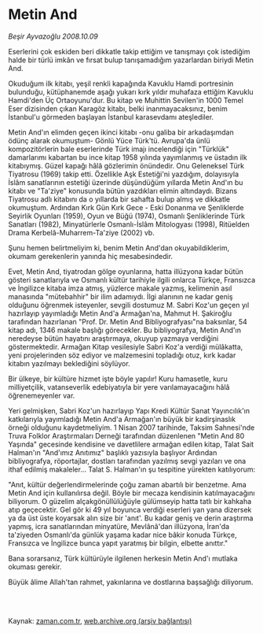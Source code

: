 # Metin And

*Beşir Ayvazoğlu 2008.10.09*

<td class="columnist-detail">
<p>Eserlerini çok eskiden beri dikkatle takip ettiğim ve tanışmayı çok istediğim halde bir türlü imkân ve fırsat bulup tanışamadığım yazarlardan biriydi Metin And.</p>
<p>
<div id="haberMetinDiv">
<p> Okuduğum ilk kitabı, yeşil renkli kapağında Kavuklu Hamdi portresinin bulunduğu, kütüphanemde aşağı yukarı kırk yıldır muhafaza ettiğim Kavuklu Hamdi'den Üç Ortaoyunu'dur. Bu kitap ve Muhittin Sevilen'in 1000 Temel Eser dizisinden çıkan Karagöz kitabı, belki inanmayacaksınız, benim İstanbul'u görmeden başlayan İstanbul karasevdamı ateşlediler. 
<p>Metin And'ın elimden geçen ikinci kitabı -onu galiba bir arkadaşımdan ödünç alarak okumuştum- Gönlü Yüce Türk'tü. Avrupa'da ünlü kompozitörlerin bale eserlerinde Türk imajı incelendiği için "Türklük" damarlarımı kabartan bu ince kitap 1958 yılında yayımlanmış ve üstadın ilk kitabıymış. Güzel kapağı hâlâ gözlerimin önündedir. Onu Geleneksel Türk Tiyatrosu (1969) takip etti. Özellikle Aşk Estetiği'ni yazdığım, dolayısıyla İslâm sanatlarının estetiği üzerinde düşündüğüm yıllarda Metin And'ın bu kitabı ve "Ta'ziye" konusunda bütün yazdıkları elimin altındaydı. Bizans Tiyatrosu adlı kitabını da o yıllarda bir sahafta bulup almış ve dikkatle okumuştum. Ardından Kırk Gün Kırk Gece - Eski Donanma ve Şenliklerde Seyirlik Oyunları (1959), Oyun ve Büğü (1974), Osmanlı Şenliklerinde Türk Sanatları (1982), Minyatürlerle Osmanlı-İslâm Mitologyası (1998), Ritüelden Drama Kerbelâ-Muharrem-Ta'ziye (2002) vb.
<p>Şunu hemen belirtmeliyim ki, benim Metin And'dan okuyabildiklerim, okumam gerekenlerin yanında hiç mesabesindedir. 
<p>Evet, Metin And, tiyatrodan gölge oyunlarına, hatta illüzyona kadar bütün gösteri sanatlarıyla ve Osmanlı kültür tarihiyle ilgili onlarca Türkçe, Fransızca ve İngilizce kitaba imza atmış, yüzlerce makale yazmış, kelimenin asıl manasında "mütebahhir" bir ilim adamıydı. İlgi alanının ne kadar geniş olduğunu öğrenmek isteyenler, sevgili dostumuz M. Sabri Koz'un geçen yıl hazırlayıp yayımladığı Metin And'a Armağan'na, Mahmut H. Şakiroğlu tarafından hazırlanan "Prof. Dr. Metin And Bibliyografyası"na baksınlar, 54 kitap adı, 1346 makale başlığı görecekler. Bu bibliyografya, Metin And'ın neredeyse bütün hayatını araştırmaya, okuyup yazmaya verdiğini göstermektedir. Armağan Kitap vesilesiyle Sabri Koz'a verdiği mülâkatta, yeni projelerinden söz ediyor ve malzemesini topladığı otuz, kırk kadar kitabın yazılmayı beklediğini söylüyor. 
<p>Bir ülkeye, bir kültüre hizmet işte böyle yapılır! Kuru hamasetle, kuru milliyetçilik, vatanseverlik edebiyatıyla bir yere varılamayacağını hâlâ öğrenemeyenler var. 
<p>Yeri gelmişken, Sabri Koz'un hazırlayıp Yapı Kredi Kültür Sanat Yayıncılık'ın katkılarıyla yayımladığı Metin And'a Armağan'ın büyük bir kadirşinaslık örneği olduğunu kaydetmeliyim. 1 Nisan 2007 tarihinde, Taksim Sahnesi'nde Truva Folklor Araştırmaları Derneği tarafından düzenlenen "Metin And 80 Yaşında" gecesinde kendisine ve davetlilere armağan edilen kitap, Talat Sait Halman'ın "And'ımız Anıtımız" başlıklı yazısıyla başlıyor Ardından bibliyografya, röportajlar, dostları tarafından yazılmış sevgi yazıları ve ona ithaf edilmiş makaleler... Talat S. Halman'ın şu tespitine yürekten katılıyorum:
<p>"Anıt, kültür değerlendirmelerinde çoğu zaman abartılı bir benzetme. Ama Metin And için kullanılırsa değil. Böyle bir mecaza kendisinin katılmayacağını biliyorum. O güzelim alçakgönüllülüğüyle gülümseyip hatta tatlı bir kahkaha atıp geçecektir. Gel gör ki 49 yıl boyunca verdiği eserleri yan yana dizersek ya da üst üste koyarsak alın size bir 'anıt'. Bu kadar geniş ve derin araştırma yapmış, icra sanatlarından minyatüre, Mevlânâ'dan illüzyona, İran'da ta'ziyeden Osmanlı'da günlük yaşama kadar nice bâkir konuda Türkçe, Fransızca ve İngilizce bunca yapıt yaratmış bir bilgin, elbette anıttır."
<p>Bana sorarsanız, Türk kültürüyle ilgilenen herkesin Metin And'ı mutlaka okuması gerekir. 
<p>Büyük âlime Allah'tan rahmet, yakınlarına ve dostlarına başsağlığı diliyorum. </p></p></p></p></p></p></p></p></p></div>
</p>


<p><br>
		 </br></p></td>

Kaynak: [zaman.com.tr](http://zaman.com.tr/yazar.do?yazino=747118), [web.archive.org (arşiv bağlantısı)](http://web.archive.org/web/20110517092231/http://www.zaman.com.tr:80/yazar.do?yazino=747118)
